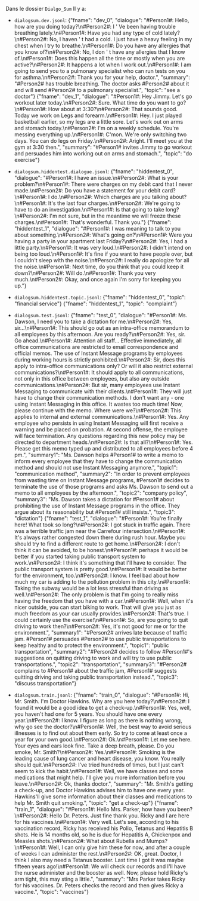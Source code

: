 Dans le dossier `Dialgo_Sum` Il y a:
* `dialogsum.dev.jsonl`:
{"fname": "dev_0", "dialogue": "#Person1#: Hello, how are you doing today?\n#Person2#: I ' Ve been having trouble breathing lately.\n#Person1#: Have you had any type of cold lately?\n#Person2#: No, I haven ' t had a cold. I just have a heavy feeling in my chest when I try to breathe.\n#Person1#: Do you have any allergies that you know of?\n#Person2#: No, I don ' t have any allergies that I know of.\n#Person1#: Does this happen all the time or mostly when you are active?\n#Person2#: It happens a lot when I work out.\n#Person1#: I am going to send you to a pulmonary specialist who can run tests on you for asthma.\n#Person2#: Thank you for your help, doctor.", "summary": "#Person2# has trouble breathing. The doctor asks #Person2# about it and will send #Person2# to a pulmonary specialist.", "topic": "see a doctor"}
{"fname": "dev_1", "dialogue": "#Person1#: Hey Jimmy. Let's go workout later today.\n#Person2#: Sure. What time do you want to go?\n#Person1#: How about at 3:30?\n#Person2#: That sounds good. Today we work on Legs and forearm.\n#Person1#: Hey. I just played basketball earlier, so my legs are a little sore. Let's work out on arms and stomach today.\n#Person2#: I'm on a weekly schedule. You're messing everything up.\n#Person1#: C'mon. We're only switching two days. You can do legs on Friday.\n#Person2#: Aright. I'll meet you at the gym at 3:30 then.", "summary": "#Person1# invites Jimmy to go workout and persuades him into working out on arms and stomach.", "topic": "do exercise"}

* `dialogsum.hiddentest.dialogue.jsonl`:
{"fname": "hiddentest_0", "dialogue": "#Person1#: I have an issue.\n#Person2#: What is your problem?\n#Person1#: There were charges on my debit card that I never made.\n#Person2#: Do you have a statement for your debit card?\n#Person1#: I do.\n#Person2#: Which charges are you talking about?\n#Person1#: It's the last four charges.\n#Person2#: We're going to have to do an investigation.\n#Person1#: Is that going to take long?\n#Person2#: I'm not sure, but in the meantime we will freeze these charges.\n#Person1#: That's wonderful. Thank you."}
{"fname": "hiddentest_1", "dialogue": "#Person1#: I was meaning to talk to you about something.\n#Person2#: What's going on?\n#Person1#: Were you having a party in your apartment last Friday?\n#Person2#: Yes, I had a little party.\n#Person1#: It was very loud.\n#Person2#: I didn't intend on being too loud.\n#Person1#: It's fine if you want to have people over, but I couldn't sleep with the noise.\n#Person2#: I really do apologize for all the noise.\n#Person1#: Next time, do you think that you could keep it down?\n#Person2#: Will do.\n#Person1#: Thank you very much.\n#Person2#: Okay, and once again I'm sorry for keeping you up."}

* `dialogsum.hiddentest.topic.jsonl`:
{"fname": "hiddentest_0", "topic": "financial service"}
{"fname": "hiddentest_1", "topic": "complaint"}

* `dialogsum.test.jsonl`:
{"fname": "test_0", "dialogue": "#Person1#: Ms. Dawson, I need you to take a dictation for me.\n#Person2#: Yes, sir...\n#Person1#: This should go out as an intra-office memorandum to all employees by this afternoon. Are you ready?\n#Person2#: Yes, sir. Go ahead.\n#Person1#: Attention all staff... Effective immediately, all office communications are restricted to email correspondence and official memos. The use of Instant Message programs by employees during working hours is strictly prohibited.\n#Person2#: Sir, does this apply to intra-office communications only? Or will it also restrict external communications?\n#Person1#: It should apply to all communications, not only in this office between employees, but also any outside communications.\n#Person2#: But sir, many employees use Instant Messaging to communicate with their clients.\n#Person1#: They will just have to change their communication methods. I don't want any - one using Instant Messaging in this office. It wastes too much time! Now, please continue with the memo. Where were we?\n#Person2#: This applies to internal and external communications.\n#Person1#: Yes. Any employee who persists in using Instant Messaging will first receive a warning and be placed on probation. At second offense, the employee will face termination. Any questions regarding this new policy may be directed to department heads.\n#Person2#: Is that all?\n#Person1#: Yes. Please get this memo typed up and distributed to all employees before 4 pm.", "summary1": "Ms. Dawson helps #Person1# to write a memo to inform every employee that they have to change the communication method and should not use Instant Messaging anymore.", "topic1": "communication method", "summary2": "In order to prevent employees from wasting time on Instant Message programs, #Person1# decides to terminate the use of those programs and asks Ms. Dawson to send out a memo to all employees by the afternoon.", "topic2": "company policy", "summary3": "Ms. Dawson takes a dictation for #Person1# about prohibiting the use of Instant Message programs in the office. They argue about its reasonability but #Person1# still insists.", "topic3": "dictation"}
{"fname": "test_1", "dialogue": "#Person1#: You're finally here! What took so long?\n#Person2#: I got stuck in traffic again. There was a terrible traffic jam near the Carrefour intersection.\n#Person1#: It's always rather congested down there during rush hour. Maybe you should try to find a different route to get home.\n#Person2#: I don't think it can be avoided, to be honest.\n#Person1#: perhaps it would be better if you started taking public transport system to work.\n#Person2#: I think it's something that I'll have to consider. The public transport system is pretty good.\n#Person1#: It would be better for the environment, too.\n#Person2#: I know. I feel bad about how much my car is adding to the pollution problem in this city.\n#Person1#: Taking the subway would be a lot less stressful than driving as well.\n#Person2#: The only problem is that I'm going to really miss having the freedom that you have with a car.\n#Person1#: Well, when it's nicer outside, you can start biking to work. That will give you just as much freedom as your car usually provides.\n#Person2#: That's true. I could certainly use the exercise!\n#Person1#: So, are you going to quit driving to work then?\n#Person2#: Yes, it's not good for me or for the environment.", "summary1": "#Person2# arrives late because of traffic jam. #Person1# persuades #Person2# to use public transportations to keep healthy and to protect the environment.", "topic1": "public transportation", "summary2": "#Person2# decides to follow #Person1#'s suggestions on quitting driving to work and will try to use public transportations.", "topic2": "transportation", "summary3": "#Person2# complains to #Person1# about the traffic jam, #Person1# suggests quitting driving and taking public transportation instead.", "topic3": "discuss transportation"}

* `dialogsum.train.jsonl`:
{"fname": "train_0", "dialogue": "#Person1#: Hi, Mr. Smith. I'm Doctor Hawkins. Why are you here today?\n#Person2#: I found it would be a good idea to get a check-up.\n#Person1#: Yes, well, you haven't had one for 5 years. You should have one every year.\n#Person2#: I know. I figure as long as there is nothing wrong, why go see the doctor?\n#Person1#: Well, the best way to avoid serious illnesses is to find out about them early. So try to come at least once a year for your own good.\n#Person2#: Ok.\n#Person1#: Let me see here. Your eyes and ears look fine. Take a deep breath, please. Do you smoke, Mr. Smith?\n#Person2#: Yes.\n#Person1#: Smoking is the leading cause of lung cancer and heart disease, you know. You really should quit.\n#Person2#: I've tried hundreds of times, but I just can't seem to kick the habit.\n#Person1#: Well, we have classes and some medications that might help. I'll give you more information before you leave.\n#Person2#: Ok, thanks doctor.", "summary": "Mr. Smith's getting a check-up, and Doctor Hawkins advises him to have one every year. Hawkins'll give some information about their classes and medications to help Mr. Smith quit smoking.", "topic": "get a check-up"}
{"fname": "train_1", "dialogue": "#Person1#: Hello Mrs. Parker, how have you been?\n#Person2#: Hello Dr. Peters. Just fine thank you. Ricky and I are here for his vaccines.\n#Person1#: Very well. Let's see, according to his vaccination record, Ricky has received his Polio, Tetanus and Hepatitis B shots. He is 14 months old, so he is due for Hepatitis A, Chickenpox and Measles shots.\n#Person2#: What about Rubella and Mumps?\n#Person1#: Well, I can only give him these for now, and after a couple of weeks I can administer the rest.\n#Person2#: OK, great. Doctor, I think I also may need a Tetanus booster. Last time I got it was maybe fifteen years ago!\n#Person1#: We will check our records and I'll have the nurse administer and the booster as well. Now, please hold Ricky's arm tight, this may sting a little.", "summary": "Mrs Parker takes Ricky for his vaccines. Dr. Peters checks the record and then gives Ricky a vaccine.", "topic": "vaccines"}

